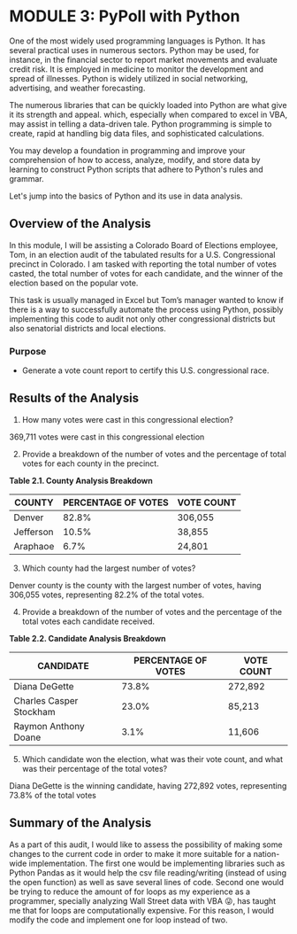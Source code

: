 # MODULE 3: PyPoll with Python

One of the most widely used programming languages is Python. It has several practical uses in numerous sectors. Python may be used, for instance, in the financial sector to report market movements and evaluate credit risk. It is employed in medicine to monitor the development and spread of illnesses. Python is widely utilized in social networking, advertising, and weather forecasting.

The numerous libraries that can be quickly loaded into Python are what give it its strength and appeal. which, especially when compared to excel in VBA, may assist in telling a data-driven tale. Python programming is simple to create, rapid at handling big data files, and sophisticated calculations.

You may develop a foundation in programming and improve your comprehension of how to access, analyze, modify, and store data by learning to construct Python scripts that adhere to Python's rules and grammar.

Let's jump into the basics of Python and its use in data analysis.

## Overview of the Analysis
In this module, I will be assisting a Colorado Board of Elections employee, Tom, in an election audit of the tabulated results for a U.S. Congressional precinct in Colorado.  I am tasked with reporting the total number of votes casted, the total number of votes for each candidate, and the winner of the election based on the popular vote. 

This task is usually managed in Excel but Tom’s manager wanted to know if there is a way to successfully automate the process using Python, possibly implementing this code to audit not only other congressional districts but also senatorial districts and local elections. 

### Purpose
* Generate a vote count report to certify this U.S. congressional race.

## Results of the Analysis
1. How many votes were cast in this congressional election? 

369,711 votes were cast in this congressional election

2. Provide a breakdown of the number of votes and the percentage of total votes for each county in the precinct.

**Table 2.1. County Analysis Breakdown**

| COUNTY | PERCENTAGE OF VOTES | VOTE COUNT
| ----------- | ----------- | -----------
| Denver | 82.8% | 306,055
| Jefferson | 10.5% | 38,855
| Araphaoe | 6.7% | 24,801

3. Which county had the largest number of votes?

Denver county is the county with the largest number of votes, having 306,055 votes, representing 82.2% of the total votes.

4. Provide a breakdown of the number of votes and the percentage of the total votes each candidate received.

**Table 2.2. Candidate Analysis Breakdown**

| CANDIDATE | PERCENTAGE OF VOTES | VOTE COUNT
| ----------- | ----------- | -----------
| Diana DeGette | 73.8% | 272,892
| Charles Casper Stockham | 23.0% | 85,213
| Raymon Anthony Doane | 3.1% | 11,606

5. Which candidate won the election, what was their vote count, and what was their percentage of the total votes? 

Diana DeGette is the winning candidate, having 272,892 votes, representing 73.8% of the total votes

## Summary of the Analysis
As a part of this audit, I would like to assess the possibility of making some changes to the current code in order to make it more suitable for a nation-wide implementation. The first one would be implementing libraries such as Python Pandas as it would help the csv file reading/writing (instead of using the open function) as well as save several lines of code. Second one would be trying to reduce the amount of for loops as my experience as a programmer, specially analyzing Wall Street data with VBA 😜, has taught me that for loops are computationally expensive. For this reason, I would modify the code and implement one for loop instead of two.
